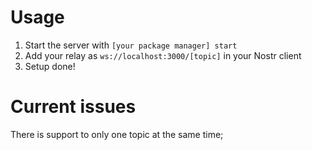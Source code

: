 # Usage
1. Start the server with `[your package manager] start`
2. Add your relay as `ws://localhost:3000/[topic]` in your Nostr client
3. Setup done!

# Current issues
There is support to only one topic at the same time;